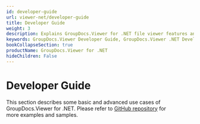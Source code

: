 ```yaml
---
id: developer-guide
url: viewer-net/developer-guide
title: Developer Guide
weight: 3
description: Explains GroupDocs.Viewer for .NET file viewer features and shows how to view PDF, Word, Excel, PowerPoint documents inside your .NET applications
keywords: GroupDocs.Viewer Developer Guide, GroupDocs.Viewer .NET Developer Guide, GroupDocs.Viewer Developer Guide C#, Using GroupDocs.Viewer for .NET, GroupDocs.Viewer for .NET use cases
bookCollapseSection: true
productName: GroupDocs.Viewer for .NET
hideChildren: False
---
```


# Developer Guide

This section describes some basic and advanced use cases of GroupDocs.Viewer for .NET. Please refer to [GitHub repository](https://github.com/groupdocs-viewer/GroupDocs.Viewer-for-.NET) for more examples and samples.
